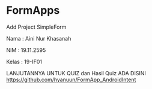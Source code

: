 # FormApps
 Add Project SimpleForm

Nama : Aini Nur Khasanah

NIM  : 19.11.2595

Kelas : 19-IF01


LANJUTANNYA UNTUK QUIZ dan Hasil Quiz ADA DISINI https://github.com/hyanuun/FormApp_AndroidIntent
